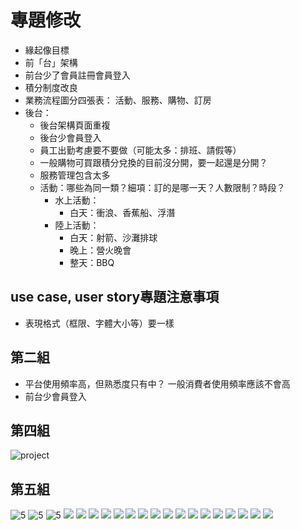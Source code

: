 # 專題修改

- 緣起像目標
- 前「台」架構
- 前台少了會員註冊會員登入
- 積分制度改良
- 業務流程圖分四張表： 活動、服務、購物、訂房
- 後台：
  - 後台架構頁面重複
  - 後台少會員登入
  - 員工出勤考慮要不要做（可能太多：排班、請假等）
  - 一般購物可買跟積分兌換的目前沒分開，要一起還是分開？
  - 服務管理包含太多
  - 活動：哪些為同一類？細項：訂的是哪一天？人數限制？時段？
    - 水上活動：
      - 白天：衝浪、香蕉船、浮潛
    - 陸上活動：
      - 白天：射箭、沙灘排球
      - 晚上：營火晚會
      - 整天：BBQ

## use case, user story專題注意事項

- 表現格式（框限、字體大小等）要一樣

## 第二組

- 平台使用頻率高，但熟悉度只有中？ 一般消費者使用頻率應該不會高
- 前台少會員登入

## 第四組

![project](images/2020-10-26-15-07-22.png)

## 第五組

![5](images/2020-10-26-15-20-24.png)
![5](images/2020-10-26-15-20-41.png)
![5](images/2020-10-26-15-21-06.png)
![](images/2020-10-26-15-21-41.png)
![](images/2020-10-26-15-22-03.png)
![](images/2020-10-26-15-22-28.png)
![](images/2020-10-26-15-22-38.png)
![](images/2020-10-26-15-22-55.png)
![](images/2020-10-26-15-23-11.png)
![](images/2020-10-26-15-23-17.png)
![](images/2020-10-26-15-23-26.png)
![](images/2020-10-26-15-23-35.png)
![](images/2020-10-26-15-23-50.png)
![](images/2020-10-26-15-24-38.png)
![](images/2020-10-26-15-25-01.png)
![](images/2020-10-26-15-25-19.png)
![](images/2020-10-26-15-25-41.png)
![](images/2020-10-26-15-25-53.png)
![](images/2020-10-26-15-26-36.png)
![](images/2020-10-26-15-27-11.png)
